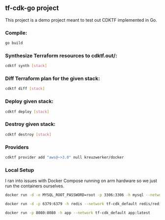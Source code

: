 
## tf-cdk-go project


This project is a demo project meant to test out CDKTF implemented in Go.

### Compile:
```bash
go build
```
### Synthesize Terraform resources to cdktf.out/:
```bash
cdktf synth [stack]
```
### Diff Terraform plan for the given stack:
```bash
cdktf diff [stack]
```
### Deploy given stack:
``` bash
cdktf deploy [stack]
```
### Destroy given stack:
```bash
cdktf destroy [stack]
```

### Providers
```bash
cdktf provider add "aws@~>3.0" null kreuzwerker/docker
```

### Local Setup
I ran into issues with Docker Compose running on arm hardware so we just run the containers ourselves.
``` bash
docker run -d -e MYSQL_ROOT_PASSWORD=root -p 3306:3306 -h mysql --network tf-cdk_default mysql:5.7
```
``` bash
docker run -d -p 6379:6379 -h redis --network tf-cdk_default redis/redis-stack:latest
```
``` bash
docker run -p 8080:8080 -h app --network tf-cdk_default app:latest
```
